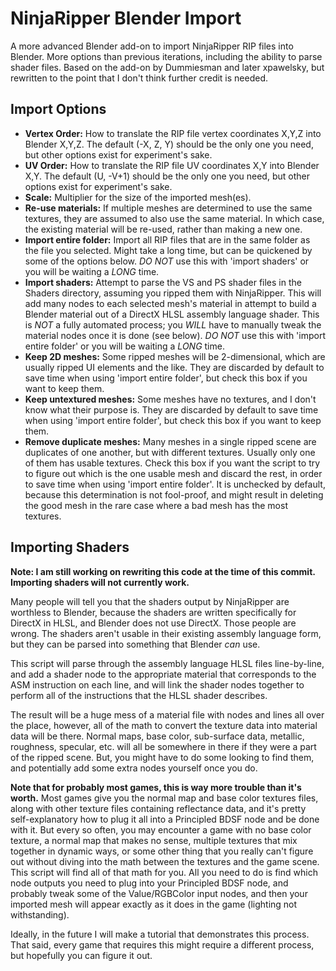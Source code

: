 # NinjaRipper Blender Import

A more advanced Blender add-on to import NinjaRipper RIP files into Blender. More options than previous iterations, including the ability to parse shader files. Based on the add-on by Dummiesman and later xpawelsky, but rewritten to the point that I don't think further credit is needed.

## Import Options
* **Vertex Order:** How to translate the RIP file vertex coordinates X,Y,Z into Blender X,Y,Z. The default (-X, Z, Y) should be the only one you need, but other options exist for experiment's sake.
* **UV Order:** How to translate the RIP file UV coordinates X,Y into Blender X,Y. The default (U, -V+1) should be the only one you need, but other options exist for experiment's sake.
* **Scale:** Multiplier for the size of the imported mesh(es).
* **Re-use materials:** If multiple meshes are determined to use the same textures, they are assumed to also use the same material. In which case, the existing material will be re-used, rather than making a new one.
* **Import entire folder:** Import all RIP files that are in the same folder as the file you selected. Might take a long time, but can be quickened by some of the options below. *DO NOT* use this with 'import shaders' or you will be waiting a *LONG* time.
* **Import shaders:** Attempt to parse the VS and PS shader files in the Shaders directory, assuming you ripped them with NinjaRipper. This will add many nodes to each selected mesh's material in attempt to build a Blender material out of a DirectX HLSL assembly language shader. This is *NOT* a fully automated process; you *WILL* have to manually tweak the material nodes once it is done (see below). *DO NOT* use this with 'import entire folder' or you will be waiting a *LONG* time.
* **Keep 2D meshes:** Some ripped meshes will be 2-dimensional, which are usually ripped UI elements and the like. They are discarded by default to save time when using 'import entire folder', but check this box if you want to keep them.
* **Keep untextured meshes:** Some meshes have no textures, and I don't know what their purpose is. They are discarded by default to save time when using 'import entire folder', but check this box if you want to keep them.
* **Remove duplicate meshes:** Many meshes in a single ripped scene are duplicates of one another, but with different textures. Usually only one of them has usable textures. Check this box if you want the script to try to figure out which is the one usable mesh and discard the rest, in order to save time when using 'import entire folder'. It is unchecked by default, because this determination is not fool-proof, and might result in deleting the good mesh in the rare case where a bad mesh has the most textures.

## Importing Shaders
**Note: I am still working on rewriting this code at the time of this commit. Importing shaders will not currently work.**

Many people will tell you that the shaders output by NinjaRipper are worthless to Blender, because the shaders are written specifically for DirectX in HLSL, and Blender does not use DirectX. Those people are wrong. The shaders aren't usable in their existing assembly language form, but they can be parsed into something that Blender *can* use.

This script will parse through the assembly language HLSL files line-by-line, and add a shader node to the appropriate material that corresponds to the ASM instruction on each line, and will link the shader nodes together to perform all of the instructions that the HLSL shader describes.

The result will be a huge mess of a material file with nodes and lines all over the place, however, all of the math to convert the texture data into material data will be there. Normal maps, base color, sub-surface data, metallic, roughness, specular, etc. will all be somewhere in there if they were a part of the ripped scene. But, you might have to do some looking to find them, and potentially add some extra nodes yourself once you do.

**Note that for probably most games, this is way more trouble than it's worth.** Most games give you the normal map and base color textures files, along with other texture files containing reflectance data, and it's pretty self-explanatory how to plug it all into a Principled BDSF node and be done with it. But every so often, you may encounter a game with no base color texture, a normal map that makes no sense, multiple textures that mix together in dynamic ways, or some other thing that you really can't figure out without diving into the math between the textures and the game scene. This script will find all of that math for you. All you need to do is find which node outputs you need to plug into your Principled BDSF node, and probably tweak some of the Value/RGBColor input nodes, and then your imported mesh will appear exactly as it does in the game (lighting not withstanding).

Ideally, in the future I will make a tutorial that demonstrates this process. That said, every game that requires this might require a different process, but hopefully you can figure it out.